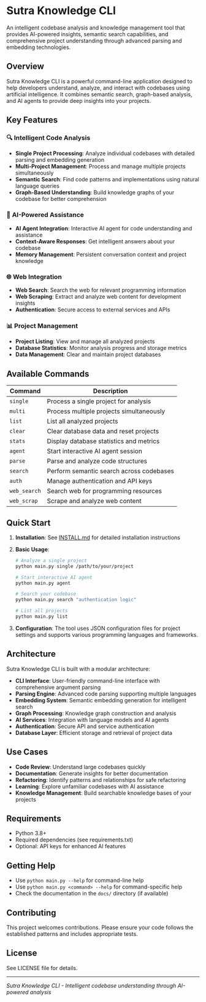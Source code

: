 
# Sutra Knowledge CLI

An intelligent codebase analysis and knowledge management tool that provides AI-powered insights, semantic search capabilities, and comprehensive project understanding through advanced parsing and embedding technologies.

## Overview

Sutra Knowledge CLI is a powerful command-line application designed to help developers understand, analyze, and interact with codebases using artificial intelligence. It combines semantic search, graph-based analysis, and AI agents to provide deep insights into your projects.

## Key Features

### 🔍 **Intelligent Code Analysis**
- **Single Project Processing**: Analyze individual codebases with detailed parsing and embedding generation
- **Multi-Project Management**: Process and manage multiple projects simultaneously
- **Semantic Search**: Find code patterns and implementations using natural language queries
- **Graph-Based Understanding**: Build knowledge graphs of your codebase for better comprehension

### 🤖 **AI-Powered Assistance**
- **AI Agent Integration**: Interactive AI agent for code understanding and assistance
- **Context-Aware Responses**: Get intelligent answers about your codebase
- **Memory Management**: Persistent conversation context and project knowledge

### 🌐 **Web Integration**
- **Web Search**: Search the web for relevant programming information
- **Web Scraping**: Extract and analyze web content for development insights
- **Authentication**: Secure access to external services and APIs

### 📊 **Project Management**
- **Project Listing**: View and manage all analyzed projects
- **Database Statistics**: Monitor analysis progress and storage metrics
- **Data Management**: Clear and maintain project databases

## Available Commands

| Command | Description |
|---------|-------------|
| `single` | Process a single project for analysis |
| `multi` | Process multiple projects simultaneously |
| `list` | List all analyzed projects |
| `clear` | Clear database data and reset projects |
| `stats` | Display database statistics and metrics |
| `agent` | Start interactive AI agent session |
| `parse` | Parse and analyze code structures |
| `search` | Perform semantic search across codebases |
| `auth` | Manage authentication and API keys |
| `web_search` | Search web for programming resources |
| `web_scrap` | Scrape and analyze web content |

## Quick Start

1. **Installation**: See [INSTALL.md](INSTALL.md) for detailed installation instructions

2. **Basic Usage**:
   ```bash
   # Analyze a single project
   python main.py single /path/to/your/project

   # Start interactive AI agent
   python main.py agent

   # Search your codebase
   python main.py search "authentication logic"

   # List all projects
   python main.py list
   ```

3. **Configuration**: The tool uses JSON configuration files for project settings and supports various programming languages and frameworks.

## Architecture

Sutra Knowledge CLI is built with a modular architecture:

- **CLI Interface**: User-friendly command-line interface with comprehensive argument parsing
- **Parsing Engine**: Advanced code parsing supporting multiple languages
- **Embedding System**: Semantic embedding generation for intelligent search
- **Graph Processing**: Knowledge graph construction and analysis
- **AI Services**: Integration with language models and AI agents
- **Authentication**: Secure API and service authentication
- **Database Layer**: Efficient storage and retrieval of project data

## Use Cases

- **Code Review**: Understand large codebases quickly
- **Documentation**: Generate insights for better documentation
- **Refactoring**: Identify patterns and relationships for safe refactoring
- **Learning**: Explore unfamiliar codebases with AI assistance
- **Knowledge Management**: Build searchable knowledge bases of your projects

## Requirements

- Python 3.8+
- Required dependencies (see requirements.txt)
- Optional: API keys for enhanced AI features

## Getting Help

- Use `python main.py --help` for command-line help
- Use `python main.py <command> --help` for command-specific help
- Check the documentation in the `docs/` directory (if available)

## Contributing

This project welcomes contributions. Please ensure your code follows the established patterns and includes appropriate tests.

## License

See LICENSE file for details.

---

*Sutra Knowledge CLI - Intelligent codebase understanding through AI-powered analysis*
